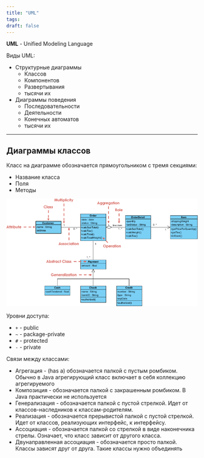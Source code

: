 ```yaml
---
title: "UML"
tags:
draft: false
---
```


**UML** - Unified Modeling Language

Виды UML:
- Структурные диаграммы
    - Классов
    - Компонентов
    - Развертывания
    - тысячи их
- Диаграммы поведения
    - Последовательности
    - Деятельности
    - Конечных автоматов
    - тысячи их

---
## Диаграммы классов
Класс на диаграмме обозначается прямоугольником с тремя секциями:
- Название класса
- Поля
- Методы

![uml class diagram](../../images/uml_class_diagram.png)

Уровни доступа:
- `+` - public
- `~` - package-private
- `#` - protected
- `-` - private

Связи между классами:
- Агрегация - (has a) обозначается палкой с пустым ромбиком. Обычно в Java агрегирующий класс включает в себя коллекцию агрегируемого
- Композиция - обозначается палкой с закрашенным ромбиком. В Java практически не используется
- Генерализация - обозначается палкой с пустой стрелкой. Идет от классов-наследников к классам-родителям.
- Реализация - обозначается прерывистой палкой с пустой стрелкой. Идет от классов, реализующих интерфейс, к интерфейсу.
- Ассоциация - обозначается палкой со стрелкой в виде наконечника стрелы. Означает, что класс зависит от другого класса.
- Двунаправленная ассоциация - обозначается просто палкой. Классы зависят друг от друга. Такие классы нужно объединять